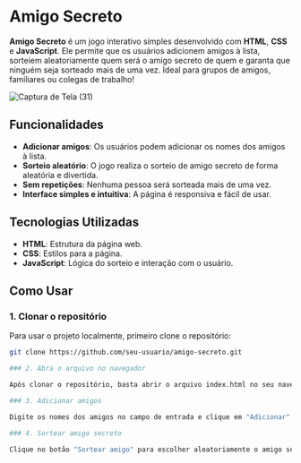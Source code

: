 # Amigo Secreto

**Amigo Secreto** é um jogo interativo simples desenvolvido com **HTML**, **CSS** e **JavaScript**. Ele permite que os usuários adicionem amigos à lista, sorteiem aleatoriamente quem será o amigo secreto de quem e garanta que ninguém seja sorteado mais de uma vez. Ideal para grupos de amigos, familiares ou colegas de trabalho!

![Captura de Tela (31)](https://github.com/user-attachments/assets/afbe03f1-e3b6-44e2-b846-2959148a2664)

## Funcionalidades

- **Adicionar amigos**: Os usuários podem adicionar os nomes dos amigos à lista.
- **Sorteio aleatório**: O jogo realiza o sorteio de amigo secreto de forma aleatória e divertida.
- **Sem repetições**: Nenhuma pessoa será sorteada mais de uma vez.
- **Interface simples e intuitiva**: A página é responsiva e fácil de usar.

## Tecnologias Utilizadas

- **HTML**: Estrutura da página web.
- **CSS**: Estilos para a página.
- **JavaScript**: Lógica do sorteio e interação com o usuário.

## Como Usar

### 1. Clonar o repositório

Para usar o projeto localmente, primeiro clone o repositório:

```bash
git clone https://github.com/seu-usuario/amigo-secreto.git

### 2. Abra o arquivo no navegador

Após clonar o repositório, basta abrir o arquivo index.html no seu navegador preferido.

### 3. Adicionar amigos

Digite os nomes dos amigos no campo de entrada e clique em "Adicionar". Os nomes serão exibidos abaixo.

### 4. Sortear amigo secreto

Clique no botão "Sortear amigo" para escolher aleatoriamente o amigo secreto. O nome sorteado será exibido na tela.
